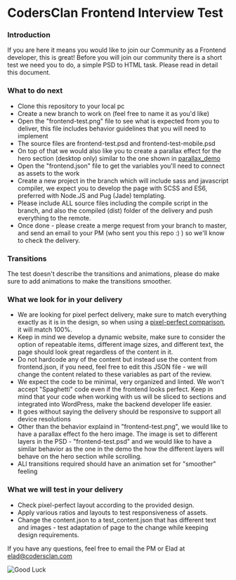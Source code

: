 # CodersClan Frontend Interview Test

### Introduction

If you are here it means you would like to join our Community as a Frontend developer, this is great!
Before you will join our community there is a short test we need you to do, a simple PSD to HTML task. Please read in detail this document.

### What to do next

- Clone this repository to your local pc
- Create a new branch to work on (feel free to name it as you'd like)
- Open the "frontend-test.png" file to see what is expected from you to deliver, this file includes behavior guidelines that you will need to implement
- The source files are frontend-test.psd and frontend-test-mobile.psd
- On top of that we would also like you to create a parallax effect for the hero section (desktop only) similar to the one shown in [parallax_demo](https://drive.google.com/file/d/1AY1pVKNKyBM_ktgCEOIq40r3E5o8_FmT/view?usp=sharing)
- Open the "frontend.json" file to get the variables you'll need to connect as assets to the work
- Create a new project in the branch which will include sass and javascript compiler, we expect you to develop the page with SCSS and ES6, preferred with Node.JS and Pug (Jade) templating.
- Please include ALL source files including the compile script in the branch, and also the compiled (dist) folder of the delivery and push everything to the remote.
- Once done - please create a merge request from your branch to master, and send an email to your PM (who sent you this repo :) ) so we'll know to check the delivery.

### Transitions

The test doesn't describe the transitions and animations, please do make sure to add animations to make the transitions smoother.

### What we look for in your delivery

- We are looking for pixel perfect delivery, make sure to match everything exactly as it is in the design, so when using a [pixel-perfect comparison](https://chrome.google.com/webstore/detail/perfectpixel-by-welldonec/dkaagdgjmgdmbnecmcefdhjekcoceebi?hl=en "pixel-perfect comparison"), it will match 100%.
- Keep in mind we develop a dynamic website, make sure to consider the option of repeatable items, different image sizes, and different text, the page should look great regardless of the content in it.
- Do not hardcode any of the content but instead use the content from frontend.json, if you need, feel free to edit this JSON file - we will change the content related to these variables as part of the review.
- We expect the code to be minimal, very organized and linted. We won't accept "Spaghetti" code even if the frontend looks perfect. Keep in mind that your code when working with us will be sliced to sections and integrated into WordPress, make the backend developer life easier.
- It goes without saying the delivery should be responsive to support all device resolutions
- Other than the behavior explaind in "frontend-test.png", we would like to have a parallax effect fo the hero image. The image is set to different layers in the PSD - "frontend-test.psd" and we would like to have a similar behavior as the one in the demo the how the different layers will behave on the hero section while scrolling.
- ALl transitions required should have an animation set for "smoother" feeling

### What we will test in your delivery

- Check pixel-perfect layout according to the provided design.
- Apply various ratios and layouts to test responsiveness of assets.
- Change the content.json to a test_content.json that has different text and images - test adaptation of page to the change while keeping design requirements.

If you have any questions, feel free to email the PM or Elad at elad@codersclan.com

![Good Luck](https://media.giphy.com/media/3oeSAz6FqXCKuNFX6o/giphy.gif "Good Luck")